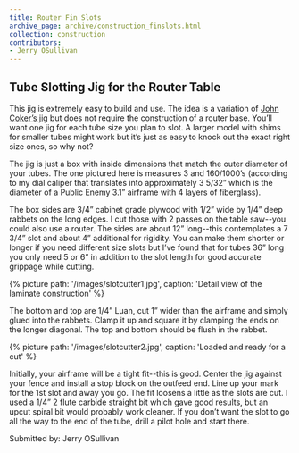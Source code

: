 ```yaml
---
title: Router Fin Slots
archive_page: archive/construction_finslots.html
collection: construction
contributors:
- Jerry OSullivan
---
```

## Tube Slotting Jig for the Router Table

This jig is extremely easy to build and use.
The idea is a variation of [John Coker’s jig][1] but does not require the construction of a router base.
You’ll want one jig for each tube size you plan to slot.
A larger model with shims for smaller tubes might work but it’s just as easy to knock out the exact right size ones, so why not?

The jig is just a box with inside dimensions that match the outer diameter of your tubes.
The one pictured here is measures 3 and 160/1000’s (according to my dial caliper that translates into approximately 3 5/32” which is the diameter of a Public Enemy 3.1” airframe with 4 layers of fiberglass).

The box sides are 3/4” cabinet grade plywood with 1/2” wide by 1/4” deep rabbets on the long edges.
I cut those with 2 passes on the table saw--you could also use a router.
The sides are about 12” long--this contemplates a 7 3/4” slot and about 4” additional for rigidity.
You can make them shorter or longer if you need different size slots but I’ve found that for tubes 36” long you only need 5 or 6” in addition to the slot length for good accurate grippage while cutting.

{% picture path: '/images/slotcutter1.jpg', caption: 'Detail view of the laminate construction' %}

The bottom and top are 1/4” Luan, cut 1” wider than the airframe and simply glued into the rabbets.
Clamp it up and square it by clamping the ends on the longer diagonal.
The top and bottom should be flush in the rabbet.

{% picture path: '/images/slotcutter2.jpg', caption: 'Loaded and ready for a cut' %}

Initially, your airframe will be a tight fit--this is good.
Center the jig against your fence and install a stop block on the outfeed end.
Line up your mark for the 1st slot and away you go.
The fit loosens a little as the slots are cut.
I used a 1/4” 2 flute carbide straight bit which gave good results, but an upcut spiral bit would probably work cleaner.
If you don’t want the slot to go all the way to the end of the tube, drill a pilot hole and start there.

Submitted by: Jerry OSullivan

[1]: http://jcrocket.com/finslots.shtml
